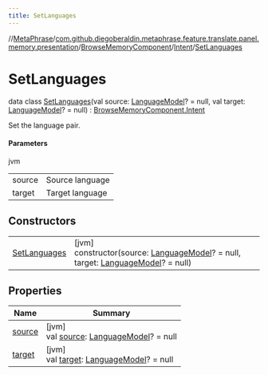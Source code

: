 ```yaml
---
title: SetLanguages
---
```

//[MetaPhrase](../../../../../index.html)/[com.github.diegoberaldin.metaphrase.feature.translate.panel.memory.presentation](../../../index.html)/[BrowseMemoryComponent](../../index.html)/[Intent](../index.html)/[SetLanguages](index.html)



# SetLanguages

data class [SetLanguages](index.html)(val source: [LanguageModel](../../../../com.github.diegoberaldin.metaphrase.domain.language.data/-language-model/index.html)? = null, val target: [LanguageModel](../../../../com.github.diegoberaldin.metaphrase.domain.language.data/-language-model/index.html)? = null) : [BrowseMemoryComponent.Intent](../index.html)

Set the language pair.



#### Parameters


jvm

| | |
|---|---|
| source | Source language |
| target | Target language |



## Constructors


| | |
|---|---|
| [SetLanguages](-set-languages.html) | [jvm]<br>constructor(source: [LanguageModel](../../../../com.github.diegoberaldin.metaphrase.domain.language.data/-language-model/index.html)? = null, target: [LanguageModel](../../../../com.github.diegoberaldin.metaphrase.domain.language.data/-language-model/index.html)? = null) |


## Properties


| Name | Summary |
|---|---|
| [source](source.html) | [jvm]<br>val [source](source.html): [LanguageModel](../../../../com.github.diegoberaldin.metaphrase.domain.language.data/-language-model/index.html)? = null |
| [target](target.html) | [jvm]<br>val [target](target.html): [LanguageModel](../../../../com.github.diegoberaldin.metaphrase.domain.language.data/-language-model/index.html)? = null |

